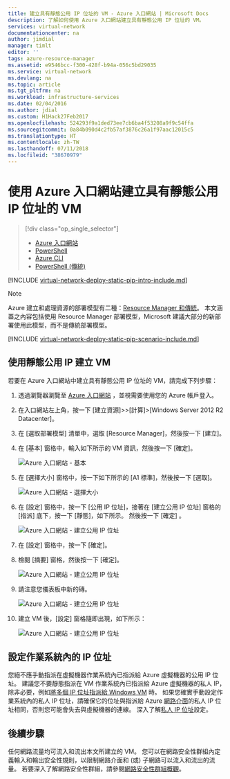 ```yaml
---
title: 建立具有靜態公用 IP 位址的 VM - Azure 入口網站 | Microsoft Docs
description: 了解如何使用 Azure 入口網站建立具有靜態公用 IP 位址的 VM。
services: virtual-network
documentationcenter: na
author: jimdial
manager: timlt
editor: ''
tags: azure-resource-manager
ms.assetid: e9546bcc-f300-428f-b94a-056c5bd29035
ms.service: virtual-network
ms.devlang: na
ms.topic: article
ms.tgt_pltfrm: na
ms.workload: infrastructure-services
ms.date: 02/04/2016
ms.author: jdial
ms.custom: H1Hack27Feb2017
ms.openlocfilehash: 524293f9a1ded73ee7cb6ba4f53208a9f9c54ffa
ms.sourcegitcommit: 0a84b090d4c2fb57af3876c26a1f97aac12015c5
ms.translationtype: HT
ms.contentlocale: zh-TW
ms.lasthandoff: 07/11/2018
ms.locfileid: "38670979"
---
```

# <a name="create-a-vm-with-a-static-public-ip-address-using-the-azure-portal"></a>使用 Azure 入口網站建立具有靜態公用 IP 位址的 VM

> [!div class="op_single_selector"]
> * [Azure 入口網站](virtual-network-deploy-static-pip-arm-portal.md)
> * [PowerShell](virtual-network-deploy-static-pip-arm-ps.md)
> * [Azure CLI](virtual-network-deploy-static-pip-arm-cli.md)
> * [PowerShell (傳統)](virtual-networks-reserved-public-ip.md)

[!INCLUDE [virtual-network-deploy-static-pip-intro-include.md](../../includes/virtual-network-deploy-static-pip-intro-include.md)]

> [!NOTE]
> Azure 建立和處理資源的部署模型有二種：[Resource Manager 和傳統](../resource-manager-deployment-model.md)。 本文涵蓋之內容包括使用 Resource Manager 部署模型，Microsoft 建議大部分的新部署使用此模型，而不是傳統部署模型。

[!INCLUDE [virtual-network-deploy-static-pip-scenario-include.md](../../includes/virtual-network-deploy-static-pip-scenario-include.md)]

## <a name="create-a-vm-with-a-static-public-ip"></a>使用靜態公用 IP 建立 VM

若要在 Azure 入口網站中建立具有靜態公用 IP 位址的 VM，請完成下列步驟：

1. 透過瀏覽器瀏覽至 [Azure 入口網站](https://portal.azure.com) ，並視需要使用您的 Azure 帳戶登入。
2. 在入口網站左上角，按一下 [建立資源]>>[計算]>[Windows Server 2012 R2 Datacenter]。
3. 在 [選取部署模型] 清單中，選取 [Resource Manager]，然後按一下 [建立]。
4. 在 [基本] 窗格中，輸入如下所示的 VM 資訊，然後按一下 [確定]。
   
    ![Azure 入口網站 - 基本](./media/virtual-network-deploy-static-pip-arm-portal/figure1.png)
5. 在 [選擇大小] 窗格中，按一下如下所示的 [A1 標準]，然後按一下 [選取]。
   
    ![Azure 入口網站 - 選擇大小](./media/virtual-network-deploy-static-pip-arm-portal/figure2.png)
6. 在 [設定] 窗格中，按一下 [公用 IP 位址]，接著在 [建立公用 IP 位址] 窗格的 [指派] 底下，按一下 [靜態]，如下所示。 然後按一下 [確定] 。
   
    ![Azure 入口網站 - 建立公用 IP 位址](./media/virtual-network-deploy-static-pip-arm-portal/figure3.png)
7. 在 [設定] 窗格中，按一下 [確定]。
8. 檢閱 [摘要] 窗格，然後按一下 [確定]。
   
    ![Azure 入口網站 - 建立公用 IP 位址](./media/virtual-network-deploy-static-pip-arm-portal/figure4.png)
9. 請注意您儀表板中新的磚。
   
    ![Azure 入口網站 - 建立公用 IP 位址](./media/virtual-network-deploy-static-pip-arm-portal/figure5.png)
10. 建立 VM 後，[設定]  窗格隨即出現，如下所示：
    
    ![Azure 入口網站 - 建立公用 IP 位址](./media/virtual-network-deploy-static-pip-arm-portal/figure6.png)

## <a name="set-ip-addresses-within-the-operating-system"></a>設定作業系統內的 IP 位址

您絕不應手動指派在虛擬機器作業系統內已指派給 Azure 虛擬機器的公用 IP 位址。 建議您不要靜態指派在 VM 作業系統內已指派給 Azure 虛擬機器的私人 IP，除非必要，例如[將多個 IP 位址指派給 Windows VM](virtual-network-multiple-ip-addresses-portal.md) 時。 如果您確實手動設定作業系統內的私人 IP 位址，請確保它的位址與指派給 Azure [網路介面](virtual-network-network-interface-addresses.md#change-ip-address-settings)的私人 IP 位址相同，否則您可能會失去與虛擬機器的連線。 深入了解[私人 IP 位址](virtual-network-network-interface-addresses.md#private)設定。

## <a name="next-steps"></a>後續步驟

任何網路流量均可流入和流出本文所建立的 VM。 您可以在網路安全性群組內定義輸入和輸出安全性規則，以限制網路介面和 (或) 子網路可以流入和流出的流量。 若要深入了解網路安全性群組，請參閱[網路安全性群組概觀](security-overview.md)。